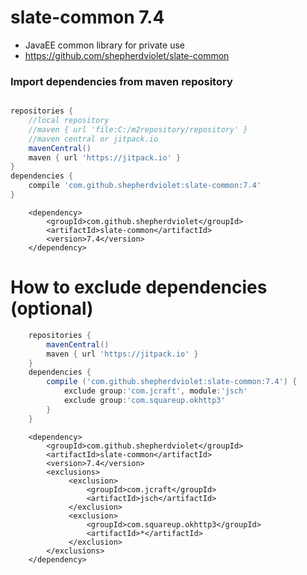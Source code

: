 # slate-common 7.4
* JavaEE common library for private use
* https://github.com/shepherdviolet/slate-common

### Import dependencies from maven repository

```gradle

repositories {
    //local repository
    //maven { url 'file:C:/m2repository/repository' }
    //maven central or jitpack.io
    mavenCentral()
    maven { url 'https://jitpack.io' }
}
dependencies {
    compile 'com.github.shepherdviolet:slate-common:7.4'
}

```

```maven
    <dependency>    
        <groupId>com.github.shepherdviolet</groupId>
        <artifactId>slate-common</artifactId>
        <version>7.4</version> 
    </dependency>
```

# How to exclude dependencies (optional)

```gradle
    repositories {
        mavenCentral()
        maven { url 'https://jitpack.io' }
    }
    dependencies {
        compile ('com.github.shepherdviolet:slate-common:7.4') {
            exclude group:'com.jcraft', module:'jsch'
            exclude group:'com.squareup.okhttp3'
        }
    }
```

```maven
    <dependency>    
        <groupId>com.github.shepherdviolet</groupId>
        <artifactId>slate-common</artifactId>
        <version>7.4</version> 
        <exclusions>  
             <exclusion>	 
                 <groupId>com.jcraft</groupId>		
                 <artifactId>jsch</artifactId>  
             </exclusion>  
             <exclusion>	 
                 <groupId>com.squareup.okhttp3</groupId>
                 <artifactId>*</artifactId>  
             </exclusion>  
        </exclusions>  
    </dependency>
```